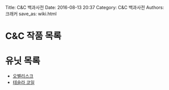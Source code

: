 Title: C&C 백과사전
Date: 2016-08-13 20:37
Category: C&C 백과사전
Authors: 크래커
save_as: wiki.html

# C&C 작품 목록
# 유닛 목록
- [오벨리스크]({filename}/wiki/obelisk.md)
- [테슬라 코일]({filename}/wiki/tesla_coil.md)
